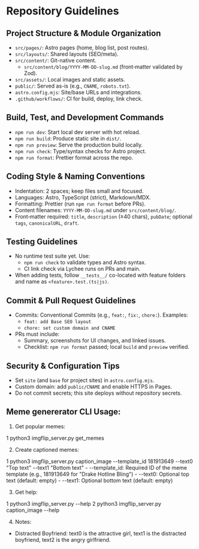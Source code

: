 # Repository Guidelines

## Project Structure & Module Organization

- `src/pages/`: Astro pages (home, blog list, post routes).
- `src/layouts/`: Shared layouts (SEO/meta).
- `src/content/`: Git-native content.
  - `src/content/blog/YYYY-MM-DD-slug.md` (front‑matter validated by Zod).
- `src/assets/`: Local images and static assets.
- `public/`: Served as-is (e.g., `CNAME`, `robots.txt`).
- `astro.config.mjs`: Site/base URLs and integrations.
- `.github/workflows/`: CI for build, deploy, link check.

## Build, Test, and Development Commands

- `npm run dev`: Start local dev server with hot reload.
- `npm run build`: Produce static site in `dist/`.
- `npm run preview`: Serve the production build locally.
- `npm run check`: Type/syntax checks for Astro project.
- `npm run format`: Prettier format across the repo.

## Coding Style & Naming Conventions

- Indentation: 2 spaces; keep files small and focused.
- Languages: Astro, TypeScript (strict), Markdown/MDX.
- Formatting: Prettier (run `npm run format` before PRs).
- Content filenames: `YYYY-MM-DD-slug.md` under `src/content/blog/`.
- Front‑matter required: `title`, `description` (≥40 chars), `pubDate`; optional `tags`, `canonicalURL`, `draft`.

## Testing Guidelines

- No runtime test suite yet. Use:
  - `npm run check` to validate types and Astro syntax.
  - CI link check via Lychee runs on PRs and main.
- When adding tests, follow `__tests__/` co-located with feature folders and name as `<feature>.test.(ts|js)`.

## Commit & Pull Request Guidelines

- Commits: Conventional Commits (e.g., `feat:`, `fix:`, `chore:`). Examples:
  - `feat: add Base SEO layout`
  - `chore: set custom domain and CNAME`
- PRs must include:
  - Summary, screenshots for UI changes, and linked issues.
  - Checklist: `npm run format` passed; local `build` and `preview` verified.

## Security & Configuration Tips

- Set `site` (and `base` for project sites) in `astro.config.mjs`.
- Custom domain: add `public/CNAME` and enable HTTPS in Pages.
- Do not commit secrets; this site deploys without repository secrets.

## Meme genererator CLI Usage:

   1. Get popular memes:

   1    python3 imgflip_server.py get_memes

   2. Create captioned memes:

   1    python3 imgflip_server.py
     caption_image --template_id 181913649
     --text0 "Top text" --text1 "Bottom 
     text"
      - --template_id: Required ID of the meme
        template (e.g., 181913649 for "Drake Hotline
        Bling")
      - --text0: Optional top text (default: empty)
      - --text1: Optional bottom text (default: empty)

   3. Get help:

   1    python3 imgflip_server.py --help
   2    python3 imgflip_server.py
     caption_image --help

  4. Notes: 
  - Distracted Boyfriend: text0 is the attractive girl, text1 is the distracted boyfriend, text2 is the angry girlfriend.